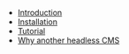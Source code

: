 - [Introduction](introduction) <!-- markdownlint-disable-line first-line-heading -->
- [Installation](installation)
- [Tutorial](tutorial)
- [Why another headless CMS](why-another-headless-cms)